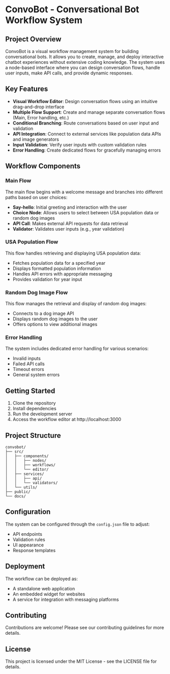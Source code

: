 # ConvoBot - Conversational Bot Workflow System

## Project Overview
ConvoBot is a visual workflow management system for building conversational bots. It allows you to create, manage, and deploy interactive chatbot experiences without extensive coding knowledge. The system uses a node-based interface where you can design conversation flows, handle user inputs, make API calls, and provide dynamic responses.

## Key Features
- **Visual Workflow Editor**: Design conversation flows using an intuitive drag-and-drop interface
- **Multiple Flow Support**: Create and manage separate conversation flows (Main, Error handling, etc.)
- **Conditional Branching**: Route conversations based on user input and validation
- **API Integration**: Connect to external services like population data APIs and image generators
- **Input Validation**: Verify user inputs with custom validation rules
- **Error Handling**: Create dedicated flows for gracefully managing errors

## Workflow Components

### Main Flow
The main flow begins with a welcome message and branches into different paths based on user choices:
- **Say-hello**: Initial greeting and interaction with the user
- **Choice Node**: Allows users to select between USA population data or random dog images
- **API Call**: Makes external API requests for data retrieval
- **Validator**: Validates user inputs (e.g., year validation)

### USA Population Flow
This flow handles retrieving and displaying USA population data:
- Fetches population data for a specified year
- Displays formatted population information
- Handles API errors with appropriate messaging
- Provides validation for year input

### Random Dog Image Flow
This flow manages the retrieval and display of random dog images:
- Connects to a dog image API
- Displays random dog images to the user
- Offers options to view additional images

### Error Handling
The system includes dedicated error handling for various scenarios:
- Invalid inputs
- Failed API calls
- Timeout errors
- General system errors

## Getting Started
1. Clone the repository
2. Install dependencies
3. Run the development server
4. Access the workflow editor at http://localhost:3000

## Project Structure
```
convobot/
├── src/
│   ├── components/
│   │   ├── nodes/
│   │   ├── workflows/
│   │   └── editor/
│   ├── services/
│   │   ├── api/
│   │   └── validators/
│   └── utils/
├── public/
└── docs/
```

## Configuration
The system can be configured through the `config.json` file to adjust:
- API endpoints
- Validation rules
- UI appearance
- Response templates

## Deployment
The workflow can be deployed as:
- A standalone web application
- An embedded widget for websites
- A service for integration with messaging platforms

## Contributing
Contributions are welcome! Please see our contributing guidelines for more details.

## License
This project is licensed under the MIT License - see the LICENSE file for details.